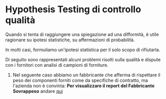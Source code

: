 # Hypothesis Testing di controllo qualità

Quando si tenta di raggiungere una spiegazione ad una difformità, è utile ragionare su ipotesi statistiche, su affermazioni di probabilità. 

In molti casi, formuliamo un'ipotesi statistica per il solo scopo di rifiutarla.  

Di seguito sono rappresentati alcuni problemi risolti sulla qualità e dispute con i fornitori con analisi di campioni di forniture.

1) Nel seguente caso abbiamo un fabbricante che afferma di rispettare il peso dei componenti forniti come da specifiche di contratto, ma l'azienda non è convinta:
**Per visualizzare il report del Fabbricante Sovrappeso** andare [qui](https://github.com/LorenzoNegri/Investigazioni-Statistiche-Fornitori/blob/master/Test%20Ipotesi%20controllo%20qualit%C3%A0/Fabbricante_sovrappeso.ipynb)
